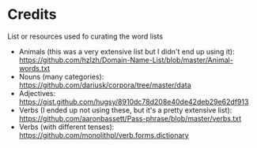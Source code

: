 # Credits

List or resources used fo curating the word lists

- Animals (this was a very extensive list but I didn't end up using it): https://github.com/hzlzh/Domain-Name-List/blob/master/Animal-words.txt
- Nouns (many categories): https://github.com/dariusk/corpora/tree/master/data
- Adjectives: https://gist.github.com/hugsy/8910dc78d208e40de42deb29e62df913
- Verbs (I ended up not using these, but it's a pretty extensive list): https://github.com/aaronbassett/Pass-phrase/blob/master/verbs.txt
- Verbs (with different tenses): https://github.com/monolithpl/verb.forms.dictionary

